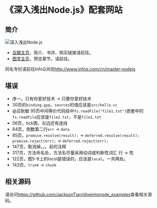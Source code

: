 《深入浅出Node.js》配套网站
=================

## 简介
![深入浅出Node.js](http://img5.douban.com/lpic/s27134708.jpg)

- [豆瓣主页](http://book.douban.com/subject/25768396/)，简介、书评、购买链接请前往。
- [图灵主页](http://www.ituring.com.cn/book/1290)，预览章节，请前往。

同名专栏请前往InfoQ浏览<http://www.infoq.com/cn/master-nodejs>

## 堪误
- 序一。只有你爱好技术 -> 只要你爱好技术
- 30页的`binding.gyp`，`sources`的值应该是`src/hello.cc`
- @吕耿敏 95页中间等价代码段中`fs.readFile("file1.txt")`嵌套中的`fs.readFile`应该是`file2.txt`，不是`file1.txt`
- 56页，tick图，左边还有连线
- 84页，倒数第二行`err` -> `data`
- 85页，`promise.resolve(result);` -> `deferred.resolve(result);` `promise.reject(err);` -> `deferred.reject(err);`
- 147页，取消掉。。。前的注释
- 317页，方法命名处，方法名尽量采用动词或判断性词汇 行 -> 性
- 122页，图5-9上的locol是错误的，应该是`local`。一共两处。
- 143页，`trunk` -> `chunk`

## 相关源码
请访问<https://github.com/JacksonTian/diveintonode_examples>查看相关源码。
